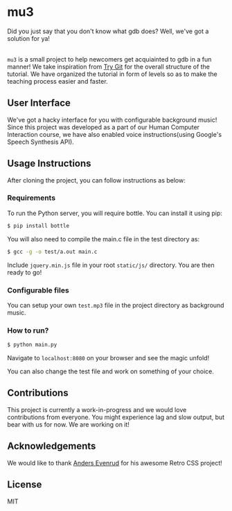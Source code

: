 # mu3

Did you just say that you don't know what gdb does? Well, we've got a solution for ya! <br /> <br />

``mu3`` is a small project to help newcomers get acquiainted to gdb in a fun manner! We take inspiration from [Try Git](https://try.github.io) for the overall structure of the tutorial. We have organized the tutorial in form of levels so as to make the teaching process easier and faster.

## User Interface

We've got a hacky interface for you with configurable background music! Since this project was developed as a part of our Human Computer Interaction course, we have also enabled voice instructions(using Google's Speech Synthesis API).

## Usage Instructions

After cloning the project, you can follow instructions as below:

### Requirements

To run the Python server, you will require bottle. You can install it using pip:

```bash
$ pip install bottle
```

You will also need to compile the main.c file in the test directory as:
```bash
$ gcc -g -o test/a.out main.c
```

Include ```jquery.min.js``` file in your root ```static/js/``` directory. You are then ready to go!

### Configurable files

You can setup your own ```test.mp3``` file in the project directory as background music.

### How to run?
```bash
$ python main.py
```

Navigate to ```localhost:8080``` on your browser and see the magic unfold!

You can also change the test file and work on something of your choice.

## Contributions

This project is currently a work-in-progress and we would love contributions from everyone. You might experience lag and slow output, but bear with us for now. We are working on it!

## Acknowledgements

We would like to thank [Anders Evenrud](https://github.com/andersevenrud/retro-css-shell-demo) for his awesome Retro CSS project!

## License

MIT